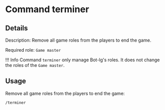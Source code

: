 # Command terminer

## Details

<!-- --8<-- [start:details] -->
Description: Remove all game roles from the players to end the game.

Required role: `Game master`

!!! Info
    Command `terminer` only manage Bot-lg's roles. It does not change the roles of the `Game master`.
<!-- --8<-- [end:details] -->

## Usage

<!-- --8<-- [start:usage] -->
Remove all game roles from the players to end the game:

```text
/terminer
```
<!-- --8<-- [end:usage] -->
